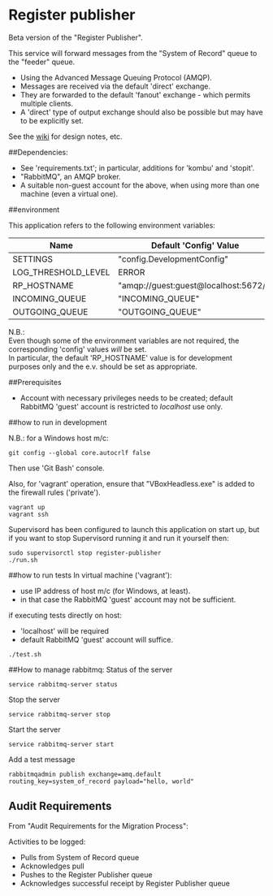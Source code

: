 # Register publisher
Beta version of the "Register Publisher".

This service will forward messages from the "System of Record" queue to the "feeder" queue.

* Using the Advanced Message Queuing Protocol (AMQP).
* Messages are received via the default 'direct' exchange.
* They are forwarded to the default 'fanout' exchange - which permits multiple clients.
* A 'direct' type of output exchange should also be possible but may have to be explicitly set.

See the [wiki](https://github.com/LandRegistry/register-publisher/wiki) for design notes, etc.

##Dependencies:

- See 'requirements.txt'; in particular, additions for 'kombu' and 'stopit'.
- "RabbitMQ", an AMQP broker.
-  A suitable non-guest account for the above, when using more than one machine (even a virtual one).

##environment

This application refers to the following environment variables:


|Name                | Default 'Config' Value                     |Mandatory?|
| ------------- |-------------| -----|
|SETTINGS            |"config.DevelopmentConfig"                  |YES|
|LOG_THRESHOLD_LEVEL |ERROR                                       |NO|
|RP_HOSTNAME         |"amqp://guest:guest@localhost:5672//"       |NO|
|INCOMING_QUEUE      |"INCOMING_QUEUE"                            |NO|
|OUTGOING_QUEUE      |"OUTGOING_QUEUE"                            |NO|


N.B.:  
Even though some of the environment variables are not required, the corresponding 'config' values _will_ be set.  
In particular, the default 'RP_HOSTNAME' value is for development purposes only and the e.v. should be set as appropriate.

##Prerequisites

* Account with necessary privileges needs to be created; default RabbitMQ 'guest' account is restricted to _localhost_ use only.

##how to run in development

N.B.: for a Windows host m/c:

    git config --global core.autocrlf false

Then use 'Git Bash' console.

Also, for 'vagrant' operation, ensure that "VBoxHeadless.exe" is added to the firewall rules ('private').

```
vagrant up
vagrant ssh
```
Supervisord has been configured to launch this application on start up, but if you want to stop Supervisord running it and run it yourself then:

```
sudo supervisorctl stop register-publisher
./run.sh
```

##how to run tests
In virtual machine ('vagrant'):
* use IP address of host m/c (for Windows, at least).
* in that case the RabbitMQ 'guest' account may not be sufficient.

if executing tests directly on host:
* 'localhost' will be required
* default RabbitMQ 'guest' account will suffice.

```
./test.sh
```

##How to manage rabbitmq:
Status of the server

```
service rabbitmq-server status
```

Stop the server

```
service rabbitmq-server stop
```

Start the server

```
service rabbitmq-server start
```

Add a test message

```
rabbitmqadmin publish exchange=amq.default routing_key=system_of_record payload="hello, world"
```

## Audit Requirements

From "Audit Requirements for the Migration Process":

Activities to be logged:

* Pulls from System of Record queue
* Acknowledges pull
* Pushes to the Register Publisher queue
* Acknowledges successful receipt by Register Publisher queue

